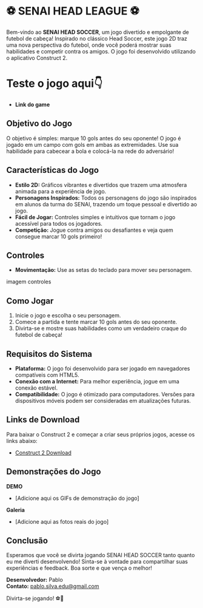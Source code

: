 # ⚽ SENAI HEAD LEAGUE ⚽

Bem-vindo ao **SENAI HEAD SOCCER**, um jogo divertido e empolgante de futebol de cabeça! Inspirado no clássico Head Soccer, este jogo 2D traz uma nova perspectiva do futebol, onde você poderá mostrar suas habilidades e competir contra os amigos. O jogo foi desenvolvido utilizando o aplicativo Construct 2.

# Teste o jogo aqui👇

* **Link do game**

## Objetivo do Jogo

O objetivo é simples: marque 10 gols antes do seu oponente! O jogo é jogado em um campo com gols em ambas as extremidades. Use sua habilidade para cabecear a bola e colocá-la na rede do adversário!

## Características do Jogo

- **Estilo 2D:** Gráficos vibrantes e divertidos que trazem uma atmosfera animada para a experiência de jogo.
- **Personagens Inspirados:** Todos os personagens do jogo são inspirados em alunos da turma do SENAI, trazendo um toque pessoal e divertido ao jogo.
- **Fácil de Jogar:** Controles simples e intuitivos que tornam o jogo acessível para todos os jogadores.
- **Competição:** Jogue contra amigos ou desafiantes e veja quem consegue marcar 10 gols primeiro!

## Controles

- **Movimentação:** Use as setas do teclado para mover seu personagem.

imagem controles

## Como Jogar

1. Inicie o jogo e escolha o seu personagem.
2. Comece a partida e tente marcar 10 gols antes do seu oponente.
3. Divirta-se e mostre suas habilidades como um verdadeiro craque do futebol de cabeça!

## Requisitos do Sistema

- **Plataforma:** O jogo foi desenvolvido para ser jogado em navegadores compatíveis com HTML5.
- **Conexão com a Internet:** Para melhor experiência, jogue em uma conexão estável.
- **Compatibilidade:** O jogo é otimizado para computadores. Versões para dispositivos móveis podem ser consideradas em atualizações futuras.

## Links de Download

Para baixar o Construct 2 e começar a criar seus próprios jogos, acesse os links abaixo:

- [Construct 2 Download](https://www.scirra.com/construct2)

## Demonstrações do Jogo

**DEMO**
- [Adicione aqui os GIFs de demonstração do jogo]

**Galeria**
- [Adicione aqui as fotos reais do jogo]

## Conclusão

Esperamos que você se divirta jogando SENAI HEAD SOCCER tanto quanto eu me diverti desenvolvendo! Sinta-se à vontade para compartilhar suas experiências e feedback. Boa sorte e que vença o melhor!

**Desenvolvedor:** Pablo   
**Contato:** pablo.silva.edu@gmail.com

Divirta-se jogando! ⚽🎉
